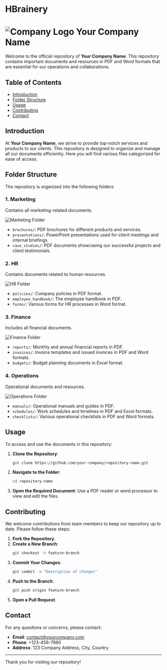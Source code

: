 # HBrainery

# ![Company Logo](https://link-to-your-logo.com/logo.png) Your Company Name

Welcome to the official repository of **Your Company Name**. This repository contains important documents and resources in PDF and Word formats that are essential for our operations and collaborations. 

## Table of Contents
- [Introduction](#introduction)
- [Folder Structure](#folder-structure)
- [Usage](#usage)
- [Contributing](#contributing)
- [Contact](#contact)

## Introduction

At **Your Company Name**, we strive to provide top-notch services and products to our clients. This repository is designed to organize and manage all our documents efficiently. Here you will find various files categorized for ease of access.

## Folder Structure

The repository is organized into the following folders:

### 1. **Marketing**
Contains all marketing-related documents.

![Marketing Folder](https://link-to-your-image.com/marketing-folder.png)

- `brochures/`: PDF brochures for different products and services.
- `presentations/`: PowerPoint presentations used for client meetings and internal briefings.
- `case_studies/`: PDF documents showcasing our successful projects and client testimonials.

### 2. **HR**
Contains documents related to human resources.

![HR Folder](https://link-to-your-image.com/hr-folder.png)

- `policies/`: Company policies in PDF format.
- `employee_handbook/`: The employee handbook in PDF.
- `forms/`: Various forms for HR processes in Word format.

### 3. **Finance**
Includes all financial documents.

![Finance Folder](https://link-to-your-image.com/finance-folder.png)

- `reports/`: Monthly and annual financial reports in PDF.
- `invoices/`: Invoice templates and issued invoices in PDF and Word formats.
- `budgets/`: Budget planning documents in Excel format.

### 4. **Operations**
Operational documents and resources.

![Operations Folder](https://link-to-your-image.com/operations-folder.png)

- `manuals/`: Operational manuals and guides in PDF.
- `schedules/`: Work schedules and timelines in PDF and Excel formats.
- `checklists/`: Various operational checklists in PDF and Word formats.

## Usage

To access and use the documents in this repository:

1. **Clone the Repository**:
    ```bash
    git clone https://github.com/your-company/repository-name.git
    ```

2. **Navigate to the Folder**:
    ```bash
    cd repository-name
    ```

3. **Open the Required Document**:
    Use a PDF reader or word processor to view and edit the files.

## Contributing

We welcome contributions from team members to keep our repository up to date. Please follow these steps:

1. **Fork the Repository**.
2. **Create a New Branch**:
    ```bash
    git checkout -b feature-branch
    ```
3. **Commit Your Changes**:
    ```bash
    git commit -m "Description of changes"
    ```
4. **Push to the Branch**:
    ```bash
    git push origin feature-branch
    ```
5. **Open a Pull Request**.

## Contact

For any questions or concerns, please contact:

- **Email**: contact@yourcompany.com
- **Phone**: +123-456-7890
- **Address**: 123 Company Address, City, Country

---

Thank you for visiting our repository!

